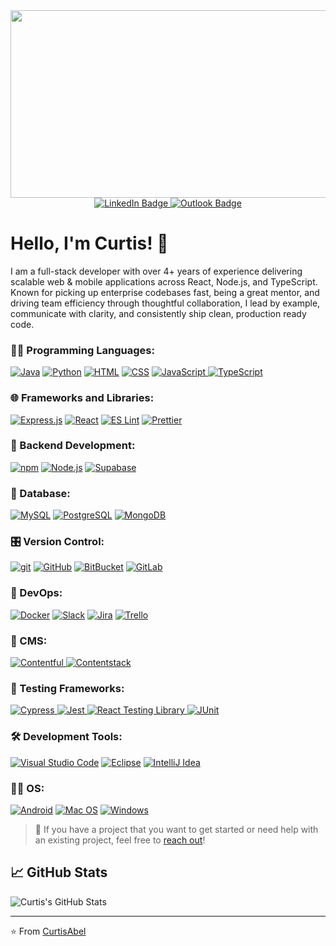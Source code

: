 <div align="center">
  <img src="https://media4.giphy.com/media/v1.Y2lkPTc5MGI3NjExNGVwbW5wcmxramR5bjRmbHNibmlodHl3amxnMTZsNnMwbWJmOGhvcyZlcD12MV9pbnRlcm5hbF9naWZfYnlfaWQmY3Q9Zw/qgQUggAC3Pfv687qPC/giphy.gif" width="600" height="300"/>
</div>

<div id="badges" align="center">
  <a href="https://www.linkedin.com/in/curtis-lavaud-88615b155/">
    <img src="https://img.shields.io/badge/LinkedIn-blue?style=for-the-badge&logo=linkedin&logoColor=white" alt="LinkedIn Badge"/>
  </a>
 <a href="curtislavaud@outlook.com">
  <img src="https://img.shields.io/badge/Outlook-0078D4?style=for-the-badge&logo=microsoftoutlook&logoColor=white" alt="Outlook Badge"/>
</a>

</div>

# Hello, I'm Curtis! 👋

I am a full-stack developer with over 4+ years of experience delivering scalable web & mobile applications across React, Node.js, and TypeScript. Known for picking up enterprise codebases fast, being a great mentor, and driving team efficiency through thoughtful collaboration, I lead by example, communicate with clarity, and consistently ship clean, production ready code.

### 🧑‍💻 Programming Languages: 
<p>
  <a href="https://github.com/search?q=user%3ANerony-Git+language%3Ajava"><img alt="Java" src="https://custom-icon-badges.demolab.com/badge/Java-007396.svg?logo=java&logoColor=white"></a>
  <a href="https://github.com/search?q=user%3ANerony-Git+language%3Apython"><img alt="Python" src="https://img.shields.io/badge/Python-14354C.svg?logo=python&logoColor=white"></a>
  <a href="https://github.com/search?q=user%3ANerony-Git+language%3Ahtml"><img alt="HTML" src="https://img.shields.io/badge/HTML-E34F26.svg?logo=html5&logoColor=white"></a>
  <a href="https://github.com/search?q=user%3ANerony-Git+language%3Acss"><img alt="CSS" src="https://img.shields.io/badge/CSS-1572B6.svg?logo=css3&logoColor=white"></a>
  <a href="https://github.com/search?q=user%3ANerony-Git+language%3Ajavascript"><img alt="JavaScript" src="https://img.shields.io/badge/JavaScript-F7DF1E.svg?logo=javascript&logoColor=black">
  </a>
   <a href="https://github.com/search?q=user%3ANerony-Git+language%3AtypeScript"><img alt="TypeScript" src="https://img.shields.io/badge/TypeScript-007ACC.svg?logo=typescript&logoColor=white"></a>
</p>

### 🌐 Frameworks and Libraries: 
<p>
  <a href="https://github.com/search?q=user%3ANerony-Git+language%3Aexpress"><img alt="Express.js" src="https://img.shields.io/badge/Express.js-404d59.svg?logo=express&logoColor=white"></a>
  <a href="https://github.com/search?q=user%3ANerony-Git+language%3Ajavascript"><img alt="React" src="https://img.shields.io/badge/React-20232A?logo=react&logoColor=61DAFB"></a>
  <a href="#"><img alt="ES Lint" src="https://img.shields.io/badge/eslint-3A33D1?logo=eslint&logoColor=white"></a>
  <a href="#"><img alt="Prettier" src="https://img.shields.io/badge/prettier-1A2C34?logo=prettier&logoColor=F7BA3E"></a>
</p>

### 🩻 Backend Development: 
<p>
  <a href="#"><img alt="npm" src="https://img.shields.io/badge/npm-CB3837?logo=npm&logoColor=white"></a>
  <a href="https://github.com/search?q=user%3ANerony-Git+language%3Ajavascript"><img alt="Node.js" src="https://img.shields.io/badge/Node.js-43853D.svg?logo=node.js&logoColor=white"></a>
  <a href="https://supabase.com/">
  <img alt="Supabase" src="https://img.shields.io/badge/Supabase-3ECF8E?logo=supabase&logoColor=white">
</a>
</p>

### 🏬 Database: 
<p>
  <a href="#"><img alt="MySQL" src="https://img.shields.io/badge/MySQL-00f.svg?logo=mysql&logoColor=white"></a>
  <a href="#"><img alt="PostgreSQL" src ="https://img.shields.io/badge/PostgreSQL-316192.svg?logo=postgresql&logoColor=white"></a>
  <a href="https://www.mongodb.com/">
  <img alt="MongoDB" src="https://img.shields.io/badge/MongoDB-47A248?logo=mongodb&logoColor=white">
</a>
</p>

### 🎛️ Version Control: 
<p>
  <a href="#"><img alt="git" src="https://img.shields.io/badge/GIT-E44C30?logo=git&logoColor=white"></a>
  <a href="#"><img alt="GitHub" src="https://img.shields.io/badge/GitHub-100000?logo=github&logoColor=white"></a>
  <a href="#"><img alt="BitBucket" src="https://img.shields.io/badge/Bitbucket-0747a6?logo=bitbucket&logoColor=white"></a>
  <a href="https://gitlab.com/">
  <img alt="GitLab" src="https://img.shields.io/badge/GitLab-FC6D26?logo=gitlab&logoColor=white">
</a>
  
</p>

### 🛫 DevOps: 
<p>
  <a href="#"><img alt="Docker" src="https://img.shields.io/badge/Docker-2CA5E0?logo=docker&logoColor=white"></a>
  <a href="#"><img alt="Slack" src="https://img.shields.io/badge/Slack-4A154B?logo=slack&logoColor=white"></a>
  <a href="#"><img alt="Jira" src="https://img.shields.io/badge/Jira-0052CC?logo=Jira&logoColor=white"></a>
  <a href="#"><img alt="Trello" src="https://img.shields.io/badge/Trello-0052CC?logo=trello&logoColor=white"></a>
</p>

### :wrench: CMS: 
<p>
<a href="https://www.contentful.com/">
  <img alt="Contentful" src="https://img.shields.io/badge/Contentful-2478CC?logo=contentful&logoColor=white">
</a>
<a href="https://www.contentstack.com/">
  <img alt="Contentstack" src="https://img.shields.io/badge/Contentstack-FF6C37?logo=contentstack&logoColor=white">
</a>
</p>

### 🧪 Testing Frameworks: 
<p>
 <a href="https://www.cypress.io/">
  <img alt="Cypress" src="https://img.shields.io/badge/Cypress-17202C?logo=cypress&logoColor=white">
</a>
<a href="https://jestjs.io/">
  <img alt="Jest" src="https://img.shields.io/badge/Jest-C21325?logo=jest&logoColor=white">
</a>
<a href="https://testing-library.com/docs/react-testing-library/intro/">
  <img alt="React Testing Library" src="https://img.shields.io/badge/React%20Testing%20Library-E33332?logo=testing-library&logoColor=white">
</a>
  <a href="#"><img alt="JUnit" src="https://custom-icon-badges.demolab.com/badge/JUnit-25A162.svg?logo=check-circle&logoColor=white"></a>
</p>

### 🛠️  Development Tools: 
<p>
  <a href="#"><img alt="Visual Studio Code" src="https://img.shields.io/badge/Visual%20Studio%20Code-0078d7.svg?logo=visual-studio-code&logoColor=white"></a>
  <a href="#"><img alt="Eclipse" src="https://img.shields.io/badge/Eclipse-2C2255?logo=eclipse&logoColor=white"></a>
  <a href="#"><img alt="IntelliJ Idea" src="https://img.shields.io/badge/IntelliJ_IDEA-000000.svg?logo=intellij-idea&logoColor=white"></a>
</p>

### 🧑‍💻 OS:
<p>
  <a href="#"><img alt="Android" src="https://img.shields.io/badge/Android-3DDC84?logo=android&logoColor=white"></a>
  <a href="#"><img alt="Mac OS" src="https://img.shields.io/badge/mac%20os-000000?logo=apple&logoColor=white"></a>
  <a href="#"><img alt="Windows" src="https://img.shields.io/badge/Windows-0078D6?logo=windows&logoColor=white"></a>
</p>

> 💼 If you have a project that you want to get started or need help with an existing project, feel free to [reach out](mailto:curtislavaud@outlook.com)!

## 📈 GitHub Stats
![Curtis's GitHub Stats](https://github-readme-stats-tan-three-92.vercel.app/api?username=CurtisAbel&show_icons=true&theme=transparent)


---

⭐️ From [CurtisAbel](https://github.com/CurtisAbel)
